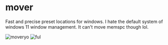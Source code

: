 # mover
 Fast and precise preset locations for windows. I hate the default system of windows 11 window management.
 It can't move memspc though lol.
 
![moveryo](https://github.com/samcoble/mover/assets/32228102/f74aaaef-e3bd-40ad-ae56-86744ad81025)
![ful](https://github.com/samcoble/mover/assets/32228102/750013cb-ed33-4787-9f49-63435bc79042)
